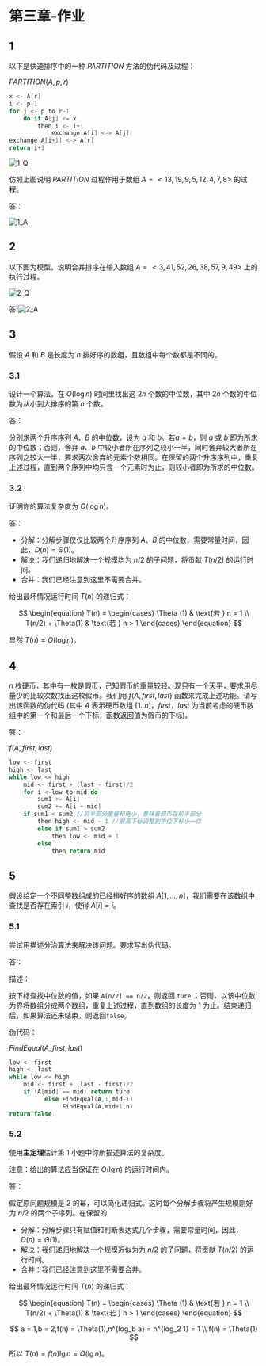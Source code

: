 # 第三章-作业

## 1

以下是快速排序中的一种 $PARTITION$ 方法的伪代码及过程：

$PARTITION(A,\,p,\,r)$
```c
x <- A[r]
i <- p-1
for j <- p to r-1
	do if A[j] <= x
		then i <- i+1
			exchange A[i] <-> A[j]
exchange A[i+1] <-> A[r]
return i+1
```

![1_Q](1_Q.svg)

仿照上图说明 $PARTITION$ 过程作用于数组 $A = <13,19,9,5,12,4,7,8>$ 的过程。

答：

![1_A](1_A.svg)

## 2

以下图为模型，说明合并排序在输入数组 $A = <3,41,52,26,38,57,9,49>$ 上的执行过程。

![2_Q](2_Q.svg)

答:![2_A](2_A.svg)

## 3

假设 $A$ 和 $B$ 是长度为 $n$ 排好序的数组，且数组中每个数都是不同的。


### 3.1

设计一个算法，在 $O\left(\log n \right)$ 时间里找出这 $2n$ 个数的中位数，其中 $2n$ 个数的中位数为从小到大排序的第 $n$ 个数。

答：

分别求两个升序序列 $A$、$B$ 的中位数，设为 $a$ 和 $b$。若$a = b$，则 $a$ 或 $b$ 即为所求的中位数；否则，舍弃 $a$、$b$ 中较小者所在序列之较小一半，同时舍弃较大者所在序列之较大一半，要求两次舍弃的元素个数相同。在保留的两个升序序列中，重复上述过程，直到两个序列中均只含一个元素时为止，则较小者即为所求的中位数。

### 3.2

证明你的算法复杂度为 $O\left(\log n \right)$。

答：

- 分解：分解步骤仅仅比较两个升序序列 $A$、$B$ 的中位数，需要常量时间，因此，$D(n) = \Theta (1)$。
- 解决：我们递归地解决一个规模均为 $n/2$ 的子问题，将贡献 $T(n/2)$ 的运行时间。
- 合并：我们已经注意到这里不需要合并。

给出最坏情况运行时间 $T(n)$ 的递归式：

$$
\begin{equation}
  T(n) = \begin{cases}
  \Theta (1) & \text{若 }  n = 1 \\
  T(n/2) + \Theta(1) & \text{若 } n > 1
  \end{cases}
  \end{equation}
$$

显然 $T(n) = O(\log n)$。

## 4

$n$ 枚硬币，其中有一枚是假币，己知假币的重量较轻。现只有一个天平，要求用尽量少的比较次数找出这枚假币。我们用 $f(A,first,last)$ 函数来完成上述功能。请写出该函数的伪代码 (其中 $A$ 表示硬币数组 $[1..n]$，$first$，$last$ 为当前考虑的硬币数组中的第一个和最后一个下标，函数返回值为假币的下标)。

答：

$f(A,first,last)$
```c
low <- first
high <- last
while low <= high
	mid <- first + (last - first)/2
	for i <-low to mid do
		sum1 += A[i]
		sum2 += A[i + mid]
	if sum1 < sum2 //前半部分重量和更小，意味着假币在前半部分
		then high <- mid - 1 //最高下标调整到中位下标小一位
		else if sum1 > sum2
			then low <- mid + 1
		else
			then return mid
```

## 5

假设给定一个不同整数组成的已经排好序的数组 $A[1,...,n]$，我们需要在该数组中查找是否存在索引 $i$，使得 $A[i] = i$。

### 5.1

尝试用描述分治算法来解决该问题。要求写出伪代码。

答：

描述：

按下标查找中位数的值，如果 `A[n/2] == n/2`，则返回 `ture` ；否则，以该中位数为界将数组分成两个数组，重复上述过程，直到数组的长度为 $1$ 为止。结束递归后，如果算法还未结束，则返回`false`。

伪代码：

$FindEqual(A,\,first,\,last)$

```c
low <- first
high <- last
while low <= high
	mid <- first + (last - first)/2
	if (A[mid] == mid) return ture
          else FindEqual(A,1,mid-1)
               FindEqual(A,mid+1,n)
return false
```

### 5.2

使用**主定理**估计第 $1$ 小题中你所描述算法的复杂度。

注意：给出的算法应当保证在 $O(\lg n)$ 的运行时间内。

答：

假定原问题规模是 $2$ 的幂，可以简化递归式。这时每个分解步骤将产生规模刚好为 $n/2$ 的两个子序列。在保留的

- 分解：分解步骤只有赋值和判断表达式几个步骤，需要常量时间，因此，$D(n) = \Theta (1)$。
- 解决：我们递归地解决一个规模近似为为 $n/2$ 的子问题，将贡献 $T(n/2)$ 的运行时间。
- 合并：我们已经注意到这里不需要合并。

给出最坏情况运行时间 $T(n)$ 的递归式：

$$
\begin{equation}
  T(n) = \begin{cases}
  \Theta (1) & \text{若 }  n = 1 \\
  T(n/2) + \Theta(1) & \text{若 } n > 1
  \end{cases}
 \end{equation}
$$

$$
a = 1,b = 2,f(n) = \Theta(1),n^{log_b a} = n^{log_2 1} = 1 \\
f(n) = \Theta(1)
$$

所以 $T(n) = f(n) \lg n = O(\lg n)$。

